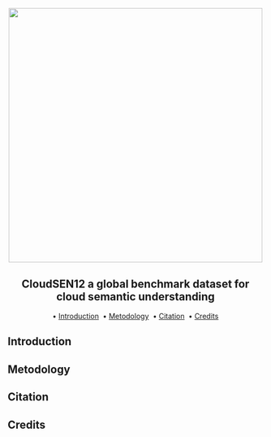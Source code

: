 <h1 align="center">
  <br>
  <img src=https://user-images.githubusercontent.com/54723897/113516465-b4650480-957a-11eb-8a1c-ace9b0917a8c.jpg width=500px>
  <br>    
</h1>

<h2 align="center">CloudSEN12 a global benchmark dataset for cloud semantic understanding</h2>

<p align="center">  
  • 
  <a href="#introduction">Introduction</a> &nbsp;•  
  <a href="#metodology">Metodology</a> &nbsp;•
  <a href="#citation">Citation</a> &nbsp;•
  <a href="#credits">Credits</a>  
</p>


## Introduction

## Metodology

## Citation 

## Credits







